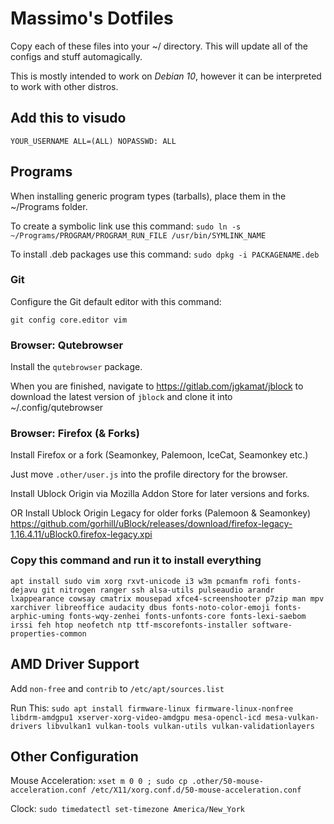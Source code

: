 # Massimo's Dotfiles

Copy each of these files into your ~/ directory. This will update all of the configs and stuff automagically.

This is mostly intended to work on *Debian 10*, however it can be interpreted to work with other distros.

## Add this to visudo

`YOUR_USERNAME ALL=(ALL) NOPASSWD: ALL`

## Programs

When installing generic program types (tarballs), place them in the ~/Programs folder.

To create a symbolic link use this command: 
`sudo ln -s ~/Programs/PROGRAM/PROGRAM_RUN_FILE /usr/bin/SYMLINK_NAME`

To install .deb packages use this command:
`sudo dpkg -i PACKAGENAME.deb`

### Git

Configure the Git default editor with this command:

`git config core.editor vim`

### Browser: Qutebrowser

Install the `qutebrowser` package.

When you are finished, navigate to https://gitlab.com/jgkamat/jblock to download the latest version of `jblock` and clone it into ~/.config/qutebrowser

### Browser: Firefox (& Forks)

Install Firefox or a fork (Seamonkey, Palemoon, IceCat, Seamonkey etc.)

Just move `.other/user.js` into the profile directory for the browser.

Install Ublock Origin via Mozilla Addon Store for later versions and forks.

OR Install Ublock Origin Legacy for older forks (Palemoon & Seamonkey) https://github.com/gorhill/uBlock/releases/download/firefox-legacy-1.16.4.11/uBlock0.firefox-legacy.xpi

### Copy this command and run it to install everything 

`apt install sudo vim xorg rxvt-unicode i3 w3m pcmanfm rofi fonts-dejavu git nitrogen ranger ssh alsa-utils pulseaudio arandr lxappearance cowsay cmatrix mousepad xfce4-screenshooter p7zip man mpv xarchiver libreoffice audacity dbus fonts-noto-color-emoji fonts-arphic-uming fonts-wqy-zenhei fonts-unfonts-core fonts-lexi-saebom irssi feh htop neofetch ntp ttf-mscorefonts-installer software-properties-common`

## AMD Driver Support

Add `non-free` and `contrib` to `/etc/apt/sources.list`

Run This: `sudo apt install firmware-linux firmware-linux-nonfree libdrm-amdgpu1 xserver-xorg-video-amdgpu mesa-opencl-icd mesa-vulkan-drivers libvulkan1 vulkan-tools vulkan-utils vulkan-validationlayers`


## Other Configuration

Mouse Acceleration: `xset m 0 0 ; sudo cp .other/50-mouse-acceleration.conf /etc/X11/xorg.conf.d/50-mouse-acceleration.conf`

Clock: `sudo timedatectl set-timezone America/New_York`

